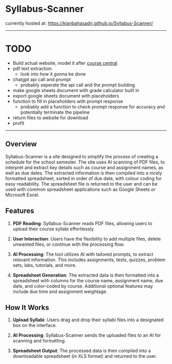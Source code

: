 # Syllabus-Scanner
currently hosted at: https://kianbahasadri.github.io/Syllabus-Scanner/

-----------------------
# TODO
- Build actual website, model it after [course central](https://coursecentral.ca/)
- pdf text extraction
	- look into how it gonna be done
- chatgpt api call and prompt
	- probably seperate the api call and the prompt building
- make google sheets document with grade calculator built in
- export google sheets document with placeholders
- function to fill in placeholders with prompt response
	- probably add a function to check prompt response for accuracy and potentially terminate the pipeline
- return files to website for download
- profit
-----------------------


## Overview

Syllabus-Scanner is a site designed to simplify the process of creating a schedule for the school semester. The site uses AI scanning of PDF files, to interpret and extract key details such as course and assignment names, as well as due dates. The extracted information is then compiled into a nicely formatted spreadsheet, sorted in order of due date, with colour coding for easy readability. The spreadsheet file is returned to the user and can be used with common spreadsheet applications such as Google Sheets or Microsoft Excel.

## Features

1. **PDF Reading**: Syllabus-Scanner reads PDF files, allowing users to upload their course syllabi effortlessly.

2. **User Interaction**: Users have the flexibility to add multiple files, delete unwanted files, or continue with the processing flow.

3. **AI Processing**: The tool utilizes AI with tailored prompts, to extract relevant information. This includes assignments, tests, quizzes, problem sets, labs, tutorials, and more.

4. **Spreadsheet Generation**: The extracted data is then formatted into a spreadsheet with columns for the course name, assignment name, due date, and color-coded by course. Additional optional features may include due time and assignment weightage.

## How It Works

1. **Upload Syllabi**: Users drag and drop their syllabi files into a designated box on the interface.

2. **AI Processing**: Syllabus-Scanner sends the uploaded files to an AI for scanning and formatting.

3. **Spreadsheet Output**: The processed data is then compiled into a downloadable spreadsheet (in XLS format) and returned to the user.
